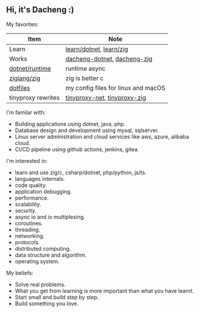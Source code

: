 ## Hi, it's Dacheng :)

My favorites:

| Item | Note |
| --- | --- |
| Learn | [learn/dotnet](https://github.com/dacheng-learn/dotnet), [learn/zig](https://github.com/dacheng-learn/zig) |
| Works | [dacheng-dotnet](https://github.com/dacheng-dotnet), [dacheng-zig](https://github.com/dacheng-zig) |
| [dotnet/runtime](https://github.com/dotnet/runtime) | runtime async |
| [ziglang/zig](https://github.com/ziglang/zig) | zig is better c |
| [dotfiles](https://github.com/dacheng-gao/dotfiles) | my config files for linux and macOS |
| tinyproxy rewrites | [tinyproxy-net](https://github.com/tinyproxy-net/tinyproxy-net), [tinyproxy-zig](https://github.com/tinyproxy-zig/tinyproxy-zig)|

I'm familar with:
- Building applications using dotnet, java, php.
- Database design and development using mysql, sqlserver.
- Linux server administration and cloud services like aws, azure, alibaba cloud.
- CI/CD pipeline using github actions, jenkins, gitea.

I'm interested in:
- learn and use zig/c, csharp/dotnet, php/python, js/ts.
- languages internals.
- code quality.
- application debugging.
- performance.
- scalability.
- security.
- async io and io multiplexing.
- coroutines.
- threading.
- networking.
- protocols.
- distributed computing.
- data structure and algorithm.
- operating system.

My beliefs:
- Solve real problems.
- What you get from learning is more important than what you have learnt.
- Start small and build step by step.
- Build something you love.
